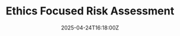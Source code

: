 ---
title: Ethics Focused Risk Assessment
linkTitle: Ethics Focused Risk Assessment
date: '2025-04-24T16:18:00Z'
weight: 1
description: Identifies ethical risks such as misinformation, conflicts of interest,
  and data protection non-compliance, with proposed mitigation strategies including
  clear communication protocols, conflict of interest policies, and ethical supplier
  practices to uphold standards and trust among stakeholders.
draft: false
ref: ethics-focused-risk-assessment
---